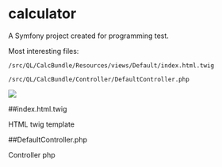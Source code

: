 calculator
==========
A Symfony project created for programming test.

Most interesting files:

`/src/QL/CalcBundle/Resources/views/Default/index.html.twig`

`/src/QL/CalcBundle/Controller/DefaultController.php`

<img src="http://i.imgur.com/FtDiN4X.png">

##index.html.twig

HTML twig template

##DefaultController.php

Controller php
